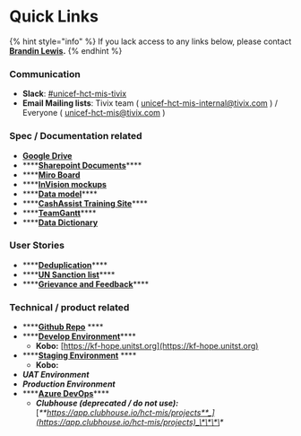 # Quick Links

{% hint style="info" %}
If you lack access to any links below, please contact [**Brandin Lewis**](introduction/team/)**.**
{% endhint %}

### Communication

* **Slack**: [\#unicef-hct-mis-tivix](https://app.slack.com/client/T025EUUSK/CMSM0S7BN)
* **Email Mailing lists**: Tivix team \( [unicef-hct-mis-internal@tivix.com](mailto:unicef-hct-mis-internal@tivix.com) \) / Everyone \( [unicef-hct-mis@tivix.com](mailto:unicef-hct-mis@tivix.com) \)

### Spec / Documentation related

* [**Google Drive**](https://drive.google.com/drive/u/0/folders/1ECFUsb82eF983KMlcyf0onANl3bs03jK)
* \*\*\*\*[**Sharepoint Documents**](https://unicef.sharepoint.com/teams/EMOPS-HCT-MIS)\*\*\*\*
* \*\*\*\*[**Miro Board**](https://miro.com/app/board/o9J_kwmUdPU=/) 
* \*\*\*\*[**InVision mockups**](https://tivix.invisionapp.com/share/5BUN5DOZ6WD) 
* \*\*\*\*[**Data model**](https://www.lucidchart.com/documents/edit/3b49d149-829d-4d96-9592-db64a516ae9c/0_0?shared=true)\*\*\*\*
* \*\*\*\*[**CashAssist Training Site**](http://cashassist-trn.unhcr.org/)\*\*\*\*
* \*\*\*\*[**TeamGantt**](https://prod.teamgantt.com/gantt/schedule/?ids=1794245&public_keys=O5dlvTv5qm0V&zoom=d100&font_size=12&estimated_hours=0&assigned_resources=0&percent_complete=0&documents=0&comments=0&col_width=355&hide_header_tabs=0&menu_view=1&resource_filter=1&name_in_bar=0&name_next_to_bar=0&resource_names=1&resource_hours=1#user=&company=&custom=&date_filter=&hide_completed=false&color_filter=)\*\*\*\*
* \*\*\*\*[**Data Dictionary**](https://unicef.sharepoint.com/:x:/r/teams/EMOPS-HCT-MIS/DocumentLibrary2/Overarching%20Documentation/Requirements/Data%20Dictionary.xlsx?d=w41de76b5566c42c9b96533d8ed4fbc4f&csf=1&e=9u97LV) 

### User Stories

* \*\*\*\*[**Deduplication**](https://docs.google.com/document/d/1GLvUzV4CnUy7SDzsMccoj2ZtL_vcMHB4cyi5_7vgeLU/edit)\*\*\*\*
* \*\*\*\*[**UN Sanction list**](https://docs.google.com/document/d/1NHudUBQjFYfDN9zshpW7ufYRKgV16woJ/edit)\*\*\*\*
* \*\*\*\*[**Grievance and Feedback**](https://docs.google.com/document/d/1OsQm41uCCO_Ah_jAoUtIBztoCjcLdFRvgY6ophXSJ5k/edit)\*\*\*\*

### Technical / product related

* \*\*\*\*[**Github Repo**](https://github.com/unicef/hct-mis) ****
* \*\*\*\*[**Develop Environment**](https://dev-hct.unitst.org/)\*\*\*\*
  * **Kobo:** [https://kf-hope.unitst.org](https://kf-hope.unitst.org)
* \*\*\*\*[**Staging Environment**](https://stg-hct.unitst.org/) ****
  * **Kobo:** 
* _**UAT Environment**_
* _**Production Environment**_
* \*\*\*\*[**Azure DevOps**](https://unicef.visualstudio.com/ICTD-HCT%20IMS)\*\*\*\*
  * _**Clubhouse \(deprecated / do not use\):**_ [_**https://app.clubhouse.io/hct-mis/projects**_](https://app.clubhouse.io/hct-mis/projects)_\*\*\*\*_



